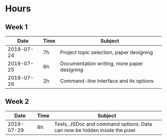 # Hours

## Week 1

| Date       | Time | Subject                                     |
| ---------- | ---- | ------------------------------------------- |
| 2019-07-24 | 7h   | Project topic selection, paper designing    |
| 2019-07-25 | 6h   | Documentation writing, more paper designing |
| 2019-07-26 | 2h   | Command-line interface and its options      |

## Week 2

| Date       | Time | Subject                                                                   |
| ---------- | ---- | ------------------------------------------------------------------------- |
| 2019-07-29 | 8h   | Tests, JSDoc and command options. Data can now be hidden inside the pixel |
